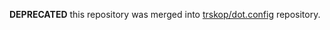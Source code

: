**DEPRECATED** this repository was merged into
[trskop/dot.config](https://github.com/trskop/dot.config) repository.
